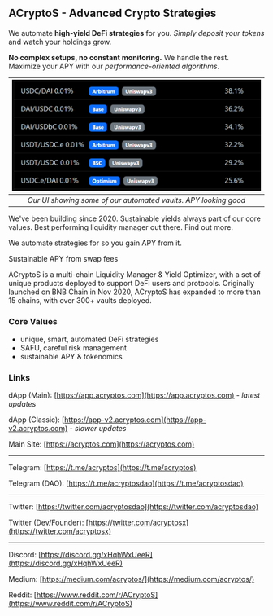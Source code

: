 ## ACryptoS - Advanced Crypto Strategies

We automate **high-yield DeFi strategies** for you. _Simply deposit your tokens_ and watch your holdings grow.

**No complex setups, no constant monitoring.** We handle the rest.<br>
Maximize your APY with our _performance-oriented algorithms_.

|![Just a few of our automated vaults](https://raw.githubusercontent.com/acryptos/docs.acryptos.com/master/images/Docs%20-%20UI%20stablecoins%20summary.png)|
|:--:| 
| *Our UI showing some of our automated vaults. APY looking good* |

We've been building since 2020. Sustainable yields always part of our core values.
Best performing liquidity manager out there. Find out more.

We automate strategies for so you gain APY from it.

Sustainable APY from swap fees

ACryptoS is a multi-chain Liquidity Manager & Yield Optimizer, with a set of unique products deployed to support DeFi users and protocols. Originally launched on BNB Chain in Nov 2020, ACryptoS has expanded to more than 15 chains, with over 300+ vaults deployed.

### Core Values

* unique, smart, automated DeFi strategies
* SAFU, careful risk management
* sustainable APY & tokenomics

### Links

dApp (Main): [https://app.acryptos.com](https://app.acryptos.com) - *latest updates*

dApp (Classic): [https://app-v2.acryptos.com](https://app-v2.acryptos.com) - *slower updates*

Main Site: [https://acryptos.com](https://acryptos.com)
***

Telegram: [https://t.me/acryptos](https://t.me/acryptos)

Telegram (DAO): [https://t.me/acryptosdao](https://t.me/acryptosdao)

***

Twitter: [https://twitter.com/acryptosdao](https://twitter.com/acryptosdao)

Twitter (Dev/Founder): [https://twitter.com/acryptosx](https://twitter.com/acryptosx)

***

Discord: [https://discord.gg/xHqhWxUeeR](https://discord.gg/xHqhWxUeeR)

Medium: [https://medium.com/acryptos/](https://medium.com/acryptos/)

Reddit: [https://www.reddit.com/r/ACryptoS](https://www.reddit.com/r/ACryptoS)

